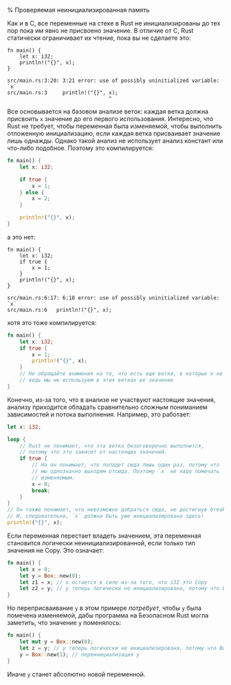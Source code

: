 % Проверяемая неинициализированная память

Как и в C, все переменные на стеке в Rust не инициализированы до тех пор пока им
явно не присвоено значение. В отличие от C, Rust статически ограничивает их
чтение, пока вы не сделаете это:

```rust,ignore
fn main() {
    let x: i32;
    println!("{}", x);
}
```

```text
src/main.rs:3:20: 3:21 error: use of possibly uninitialized variable: `x`
src/main.rs:3     println!("{}", x);
                                 ^
```

Все основывается на базовом анализе веток: каждая ветка должна присвоить `x`
значение до его первого использования. Интересно, что Rust не требует, чтобы
переменная была изменяемой, чтобы выполнить отложенную инициализацию, если
каждая ветка присваивает значение лишь однажды. Однако такой анализ не
использует анализ констант или что-либо подобное. Поэтому это компилируется:

```rust
fn main() {
    let x: i32;

    if true {
        x = 1;
    } else {
        x = 2;
    }

    println!("{}", x);
}
```

а это нет:

```rust,ignore
fn main() {
    let x: i32;
    if true {
        x = 1;
    }
    println!("{}", x);
}
```

```text
src/main.rs:6:17: 6:18 error: use of possibly uninitialized variable: `x`
src/main.rs:6   println!("{}", x);
```

хотя это тоже компилируется:

```rust
fn main() {
    let x: i32;
    if true {
        x = 1;
        println!("{}", x);
    }
    // Не обращайте внимания на то, что есть еще ветки, в которых x не инициализирована
    // ведь мы не используем в этих ветках ее значение 
}
```

Конечно, из-за того, что в анализе не участвуют настоящие значения, анализу
приходится обладать сравнительно сложным пониманием зависимостей и потока
выполнения. Например, это работает:

```rust
let x: i32;

loop {
    // Rust не понимает, что эта ветка безоговорочно выполнится,
    // потому что это зависит от настоящих значений.
    if true {
        // Но он понимает, что попадет сюда лишь один раз, потому что 
        // мы однозначно выходим отсюда. Поэтому `x` не надо помечать
        // изменяемым.
        x = 0;
        break;
    }
}
// Он также понимает, что невозможно добраться сюда, не достигнув break.
// И, следовательно, `x` должна быть уже инициализирована здесь!
println!("{}", x);
```

Если переменная перестает владеть значением, эта переменная становится логически
неинициализированной, если только тип значения не Copy. Это означает:

```rust
fn main() {
    let x = 0;
    let y = Box::new(0);
    let z1 = x; // x остается в силе из-за того, что i32 это Copy
    let z2 = y; // y теперь логически не инициализирована, потому что Box не Copy
}
```

Но переприсваивание `y` в этом примере *потребует*, чтобы `y` была помечена
изменяемой, дабы программа на Безопасном Rust могла заметить, что значение `y`
поменялось:

```rust
fn main() {
    let mut y = Box::new(0);
    let z = y; // y теперь логически не инициализирована, потому что Box не Copy
    y = Box::new(1); // переинициализация y
}
```

Иначе `y` станет абсолютно новой переменной.
